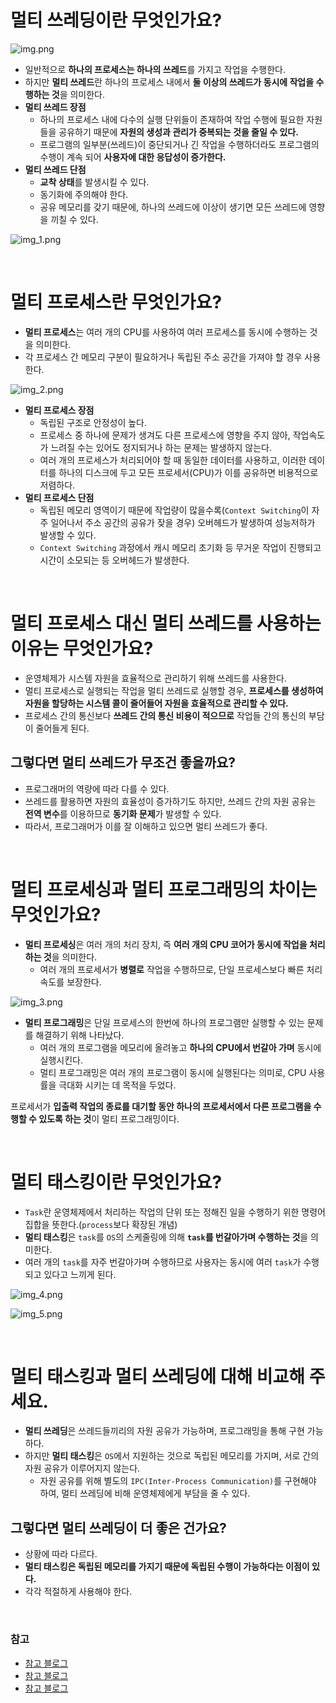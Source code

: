 # 멀티 쓰레딩이란 무엇인가요?

![img.png](image/img.png)

- 일반적으로 **하나의 프로세스는 하나의 쓰레드**를 가지고 작업을 수행한다.
- 하지만 **멀티 쓰레드**란 하나의 프로세스 내에서 **둘 이상의 쓰레드가 동시에 작업을 수행하는 것**을 의미한다.
- **멀티 쓰레드 장점**
  - 하나의 프로세스 내에 다수의 실행 단위들이 존재하여 작업 수행에 필요한 자원들을 공유하기 때문에 **자원의 생성과 관리가 중복되는 것을 줄일 수 있다.**
  - 프로그램의 일부분(쓰레드)이 중단되거나 긴 작업을 수행하더라도 프로그램의 수행이 계속 되어 **사용자에 대한 응답성이 증가한다.**
- **멀티 쓰레드 단점**
  - **교착 상태**를 발생시킬 수 있다.
  - 동기화에 주의해야 한다.
  - 공유 메모리를 갖기 때문에, 하나의 쓰레드에 이상이 생기면 모든 쓰레드에 영향을 끼칠 수 있다.

![img_1.png](image/img_1.png)

<br>

# 멀티 프로세스란 무엇인가요?

- **멀티 프로세스**는 여러 개의 CPU를 사용하여 여러 프로세스를 동시에 수행하는 것을 의미한다.
- 각 프로세스 간 메모리 구분이 필요하거나 독립된 주소 공간을 가져야 할 경우 사용한다.

![img_2.png](image/img_2.png)

- **멀티 프로세스 장점**
  - 독립된 구조로 안정성이 높다.
  - 프로세스 중 하나에 문제가 생겨도 다른 프로세스에 영향을 주지 않아, 작업속도가 느려질 수는 있어도 정지되거나 하는 문제는 발생하지 않는다.
  - 여러 개의 프로세스가 처리되어야 할 때 동일한 데이터를 사용하고, 이러한 데이터를 하나의 디스크에 두고 모든 프로세서(CPU)가 이를 공유하면 비용적으로 저렴하다.
- **멀티 프로세스 단점**
  - 독립된 메모리 영역이기 때문에 작업량이 많을수록(`Context Switching`이 자주 일어나서 주소 공간의 공유가 잦을 경우) 오버헤드가 발생하여 성능저하가 발생할 수 있다.
  - `Context Switching` 과정에서 캐시 메모리 초기화 등 무거운 작업이 진행되고 시간이 소모되는 등 오버헤드가 발생한다.

<br>

# 멀티 프로세스 대신 멀티 쓰레드를 사용하는 이유는 무엇인가요?

- 운영체제가 시스템 자원을 효율적으로 관리하기 위해 쓰레드를 사용한다.
- 멀티 프로세스로 실행되는 작업을 멀티 쓰레드로 실행할 경우, **프로세스를 생성하여 자원을 할당하는 시스템 콜이 줄어들어 자원을 효율적으로 관리할 수 있다.**
- 프로세스 간의 통신보다 **쓰레드 간의 통신 비용이 적으므로** 작업들 간의 통신의 부담이 줄어들게 된다.

## 그렇다면 멀티 쓰레드가 무조건 좋을까요?
- 프로그래머의 역량에 따라 다를 수 있다.
- 쓰레드를 활용하면 자원의 효율성이 증가하기도 하지만, 쓰레드 간의 자원 공유는 **전역 변수**를 이용하므로 **동기화 문제**가 발생할 수 있다.
- 따라서, 프로그래머가 이를 잘 이해하고 있으면 멀티 쓰레드가 좋다.

<br>

# 멀티 프로세싱과 멀티 프로그래밍의 차이는 무엇인가요?

- **멀티 프로세싱**은 여러 개의 처리 장치, 즉 **여러 개의 CPU 코어가 동시에 작업을 처리하는 것**을 의미한다.
  - 여러 개의 프로세서가 **병렬로** 작업을 수행하므로, 단일 프로세스보다 빠른 처리 속도를 보장한다.

![img_3.png](image/img_3.png)

- **멀티 프로그래밍**은 단일 프로세스의 한번에 하나의 프로그램만 실행할 수 있는 문제를 해결하기 위해 나타났다.
  - 여러 개의 프로그램을 메모리에 올려놓고 **하나의 CPU에서 번갈아 가며** 동시에 실행시킨다.
  - 멀티 프로그래밍은 여러 개의 프로그램이 동시에 실행된다는 의미로, CPU 사용률을 극대화 시키는 데 목적을 두었다.

프로세서가 **입출력 작업의 종료를 대기할 동안 하나의 프로세서에서 다른 프로그램을 수행할 수 있도록 하는 것**이 멀티 프로그래밍이다.

<br>

# 멀티 태스킹이란 무엇인가요?

- `Task`란 운영체제에서 처리하는 작업의 단위 또는 정해진 일을 수행하기 위한 명령어 집합을 뜻한다.(`process`보다 확장된 개념)
- **멀티 태스킹**은 `task`를 `OS`의 스케줄링에 의해 **`task`를 번갈아가며 수행하는 것**을 의미한다.
- 여러 개의 `task`를 자주 번갈아가며 수행하므로 사용자는 동시에 여러 `task`가 수행되고 있다고 느끼게 된다.

![img_4.png](image/img_4.png)

![img_5.png](image/img_5.png)

<br>

# 멀티 태스킹과 멀티 쓰레딩에 대해 비교해 주세요.

- **멀티 쓰레딩**은 쓰레드들끼리의 자원 공유가 가능하며, 프로그래밍을 통해 구현 가능하다.
- 하지만 **멀티 태스킹**은 `OS`에서 지원하는 것으로 독립된 메모리를 가지며, 서로 간의 자원 공유가 이루어지지 않는다.
  - 자원 공유를 위해 별도의 `IPC(Inter-Process Communication)`를 구현해야 하여, 멀티 쓰레딩에 비해 운영체제에게 부담을 줄 수 있다.

## 그렇다면 멀티 쓰레딩이 더 좋은 건가요?

- 상황에 따라 다르다.
- **멀티 태스킹은 독립된 메모리를 가지기 때문에 독립된 수행이 가능하다는 이점이 있다.**
- 각각 적절하게 사용해야 한다.

<br>

### 참고
- [참고 블로그](https://velog.io/@hkh1213/%EB%A9%80%ED%8B%B0%EC%8A%A4%EB%A0%88%EB%94%A9%EC%9D%98-%EC%9E%A5%EC%A0%90-%EB%8B%A8%EC%A0%90)
- [참고 블로그](https://inpa.tistory.com/entry/%F0%9F%91%A9%E2%80%8D%F0%9F%92%BB-multi-programming-tasking-processing#%EB%A9%80%ED%8B%B0_%ED%94%84%EB%A1%9C%EA%B7%B8%EB%9E%98%EB%B0%8D_multi_programming)
- [참고 블로그](https://velog.io/@chy0428/OS-%EB%A9%80%ED%8B%B0%ED%94%84%EB%A1%9C%EA%B7%B8%EB%9E%98%EB%B0%8D-%EB%A9%80%ED%8B%B0%ED%94%84%EB%A1%9C%EC%84%B8%EC%8B%B1)